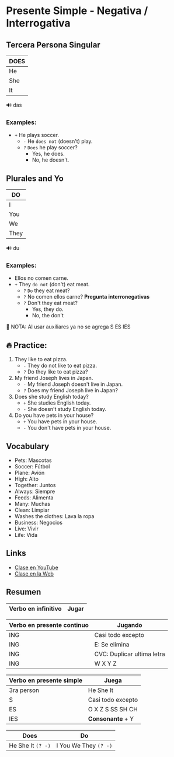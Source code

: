 # Presente Simple - Negativa / Interrogativa

## Tercera Persona Singular

|DOES |
|-----|
|He   |
|She  |
|It   |

🔊 das

### Examples:

- `+` He plays soccer.
	- `-` He `does not` (doesn't) play.
	- `?` `Does` he play soccer?
		- Yes, he does.
		- No, he doesn't.

## Plurales and Yo

|DO    |
|------|
|I     |
|You   |
|We    |
|They  |

🔊 du

### Examples:

- Ellos no comen carne.
- `+` They `do not` (don't) eat meat.
	- `?` `Do` they eat meat?
	- `?` No comen ellos carne? **Pregunta interronegativas**
	- `?` Don't they eat meat?
		- Yes, they do.
		- No, the don't

📌 NOTA: Al usar auxiliares ya no se agrega S ES IES

## 🔥 Practice:

1. They like to eat pizza.
	- `-` They do not like to eat pizza.
	- `?` Do they like to eat pizza?
2. My friend Joseph lives in Japan.
	- `-` My friend Joseph doesn't live in Japan.
	- `?` Does my friend Joseph live in Japan?
3. Does she study English today?
	- `+` She studies English today.
	- `-` She doesn't study English today.
4. Do you have pets in your house?  
	- `+` You have pets in your house.
	- `-` You don't have pets in your house.

## Vocabulary

- Pets: Mascotas   
- Soccer: Fútbol   
- Plane: Avión   
- High: Alto   
- Together: Juntos   
- Always: Siempre   
- Feeds: Alimenta   
- Many: Muchas   
- Clean: Limpiar   
- Washes the clothes: Lava la ropa   
- Business: Negocios   
- Live: Vivir    
- Life: Vida   

## Links

- [Clase en YouTube](https://www.youtube.com/watch?v=8gN9rSN54VI&list=PLgrNDDl9MxYmUmf19zPiljdg8FKIRmP78&index=17)  
- [Clase en la Web](https://www.pacho8a.com/ingl%C3%A9s/curso-ingl%C3%A9s-desde-cero/lecci%C3%B3n-15/)

## Resumen

|Verbo en **infinitivo** |Jugar |
|------------------------|------|


|Verbo en presente continuo |Jugando                    |
|---------------------------|---------------------------|
|ING                        |Casi todo excepto          |
|ING                        |E: Se elimina              |
|ING                        |CVC: Duplicar ultima letra |
|ING                        |W X Y Z                    |


|Verbo en presente simple |Juega             | 
|-------------------------|------------------|
|3ra person               |He She It         |
|S                        |Casi todo excepto |
|ES                       |O X Z S SS SH CH  |
|IES                      |**Consonante** + Y|


|Does              |Do                    |
|------------------|----------------------|
|He She It `(? -)` |I You We They `(? -)` |